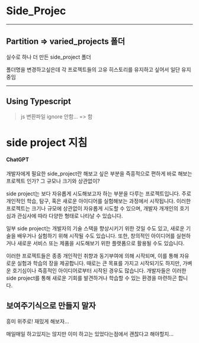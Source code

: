 # Side_Projec

---

## Partition => varied_projects 폴더

실수로 하나 더 만든 side_project 폴더 

폴더명을 변경하고싶은데 각 프로젝트들의 고유 히스토리를 유지하고 싶어서 일단 유지중임

---

## Using Typescript

> js 변환파일 ignore 안함... => 함

# side project 지침

#### ChatGPT

개발자에게 필요한 side_project란
해보고 싶은 부분을 즉흥적으로 편하게 바로 해보는 프로젝트
인가? 그 규모나 크기와 상관없이?



side project는 보다 자유롭게 시도해보고자 하는 부분을 다루는 프로젝트입니다. 주로 개인적인 학습, 탐구, 혹은 새로운 아이디어를 실험해보는 과정에서 시작됩니다. 이러한 프로젝트는 크기나 규모에 상관없이 자유롭게 시도할 수 있으며, 개발자 개개인의 호기심과 관심사에 따라 다양한 형태로 나타날 수 있습니다.

일부 side project는 개발자의 기술 스택을 향상시키기 위한 것일 수도 있고, 새로운 기술을 배우거나 실험하기 위해 시작될 수도 있습니다. 또한, 창의적인 아이디어를 실현하거나 새로운 서비스 또는 제품을 시도해보기 위한 플랫폼으로 활용될 수도 있습니다.

이러한 프로젝트들은 종종 개인적인 취향과 동기부여에 의해 시작되며, 이를 통해 자유로운 실험과 학습의 장을 제공합니다. 때로는 큰 목표를 가지고 시작되기도 하지만, 가벼운 호기심이나 즉흥적인 아이디어로부터 시작된 경우도 많습니다. 개발자들은 이러한 side project를 통해 새로운 기회를 발견하거나 학습할 수 있는 환경을 마련하곤 합니다.

## 보여주기식으로 만들지 말자

흥미 위주로! 재밌게 해보자...



매일매일 하고있지는 않지만 이미 하고는 있었다는점에서 괜찮다고 해야할지...
